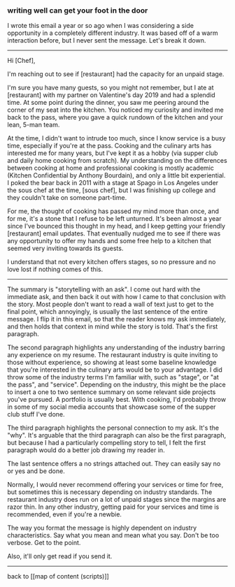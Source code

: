 ### writing well can get your foot in the door

I wrote this email a year or so ago when I was considering a side opportunity in a completely different industry. It was based off of a warm interaction before, but I never sent the message. Let's break it down.

---

Hi [Chef],

I'm reaching out to see if [restaurant] had the capacity for an unpaid stage.

I'm sure you have many guests, so you might not remember, but I ate at [restaurant] with my partner on Valentine's day 2019 and had a splendid time. At some point during the dinner, you saw me peering around the corner of my seat into the kitchen. You noticed my curiosity and invited me back to the pass, where you gave a quick rundown of the kitchen and your lean, 5-man team.

At the time, I didn't want to intrude too much, since I know service is a busy time, especially if you're at the pass. Cooking and the culinary arts has interested me for many years, but I've kept it as a hobby (via supper club and daily home cooking from scratch). My understanding on the differences between cooking at home and professional cooking is mostly academic (Kitchen Confidential by Anthony Bourdain), and only a little bit experiential. I poked the bear back in 2011 with a stage at Spago in Los Angeles under the sous chef at the time, [sous chef], but I was finishing up college and they couldn't take on someone part-time.

For me, the thought of cooking has passed my mind more than once, and for me, it's a stone that I refuse to be left unturned. It's been almost a year since I've bounced this thought in my head, and I keep getting your friendly [restaurant] email updates. That eventually nudged me to see if there was any opportunity to offer my hands and some free help to a kitchen that seemed very inviting towards its guests.

I understand that not every kitchen offers stages, so no pressure and no love lost if nothing comes of this.

---

The summary is "storytelling with an ask". I come out hard with the immediate ask, and then back it out with how I came to that conclusion with the story. Most people don't want to read a wall of text just to get to the final point, which annoyingly, is usually the last sentence of the entire message. I flip it in this email, so that the reader knows my ask immediately, and then holds that context in mind while the story is told. That's the first paragraph.

The second paragraph highlights any understanding of the industry barring any experience on my resume. The restaurant industry is quite inviting to those without experience, so showing at least some baseline knowledge that you're interested in the culinary arts would be to your advantage. I did throw some of the industry terms I'm familiar with, such as "stage", or "at the pass", and "service". Depending on the industry, this might be the place to insert a one to two sentence summary on some relevant side projects you've pursued. A portfolio is usually best. With cooking, I'd probably throw in some of my social media accounts that showcase some of the supper club stuff I've done.  
  
The third paragraph highlights the personal connection to my ask. It's the "why". It's arguable that the third paragraph can also be the first paragraph, but because I had a particularly compelling story to tell, I felt the first paragraph would do a better job drawing my reader in.

The last sentence offers a no strings attached out. They can easily say no or yes and be done.  
  
Normally, I would never recommend offering your services or time for free, but sometimes this is necessary depending on industry standards. The restaurant industry does run on a lot of unpaid stages since the margins are razor thin. In any other industry, getting paid for your services and time is recommended, even if you're a newbie.  
  
The way you format the message is highly dependent on industry characteristics. Say what you mean and mean what you say. Don't be too verbose. Get to the point.

Also, it'll only get read if you send it.

---

back to [[map of content (scripts)]]